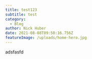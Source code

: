 ```yaml
---
title: test123
subtitle: test
category:
  - Blog
author: Nick Huber
date: 2021-08-08T09:50:16.756Z
featureImage: /uploads/home-hero.jpg
---
```

adsfasfd